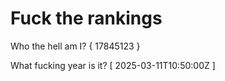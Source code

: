 # Fuck the rankings

Who the hell am I?
{ 17845123 }

What fucking year is it?
[ 2025-03-11T10:50:00Z ]
